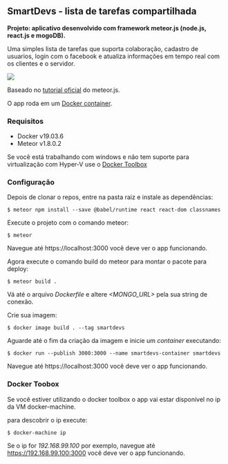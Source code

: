 ## SmartDevs - lista de tarefas compartilhada
**Projeto: aplicativo desenvolvido com framework meteor.js (node.js, react.js e mogoDB).**


Uma simples lista de tarefas que suporta colaboração, cadastro de usuarios, login com o facebook e atualiza informações em tempo real com os clientes e o servidor.

![](smartdevs.png)

Baseado no [ tutorial oficial](https://www.meteor.com/tutorials/react/creating-an-app) do meteor.js.

O app roda em um [ Docker container](https://www.docker.com/get-started).
### Requisitos
* Docker v19.03.6
* Meteor v1.8.0.2

Se você está trabalhando com windows e não tem suporte para virtualização com Hyper-V use o [Docker Toolbox](https://docs.docker.com/toolbox/toolbox_install_windows/)
### Configuração

Depois de clonar o repos, entre na pasta raiz e instale as dependências:
```console
$ meteor npm install --save @babel/runtime react react-dom classnames
```
Execute o projeto com o comando meteor:
```console
$ meteor 
```
Navegue até https://localhost:3000 você deve ver o app funcionando.

Agora execute o comando build do meteor para montar o pacote para deploy:
```console
$ meteor build . 
```
Vá até o arquivo *Dockerfile* e altere *<MONGO_URL>* pela sua string de conexão.

Crie sua imagem:
```console
$ docker image build . --tag smartdevs
```

Aguarde até o fim da criação da imagem e inicie um *container* executando:
```
$ docker run --publish 3000:3000 --name smartdevs-container smartdevs
```
Navegue até https://localhost:3000 você deve ver o app funcionando.

### Docker Toobox
Se você estiver utilizando o docker toolbox o app vai estar disponível no ip da VM docker-machine.

para descobrir o ip execute:
```console
$ docker-machine ip
```
Se o ip for *192.168.99.100* por exemplo, navegue até https://192.168.99.100:3000 você deve ver o app funcionando.



